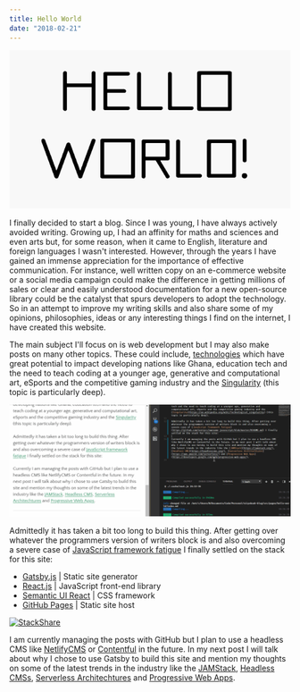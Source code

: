 ```yaml
---
title: Hello World
date: "2018-02-21"
---
```


![Hello World](./helloworld.gif 'Hello World')

I finally decided to start a blog. Since I was young, I have always actively avoided writing. Growing up, I had an affinity for maths and sciences and even arts but, for some reason, when it came to English, literature and foreign languages I wasn't interested. However, through the years I have gained an immense appreciation for the importance of effective communication. For instance, well written copy on an e-commerce website or a social media campaign could make the difference in getting millions of sales or clear and easily understood documentation for a new open-source library could be the catalyst that spurs developers to adopt the technology. So in an attempt to improve my writing skills and also share some of my opinions, philosophies, ideas or any interesting things I find on the internet, I have created this website.

The main subject I'll focus on is web development but I may also make posts on many other topics. These could include, [technologies](https://www.wsj.com/articles/how-blockchain-can-end-poverty-1516925459) which have great potential to impact developing nations like Ghana, education tech and the need to teach coding at a younger age, generative and computational art, eSports and the competitive gaming industry and the [Singularity](https://en.wikipedia.org/wiki/Technological_singularity) (this topic is particularly deep).

![Techy Blogging Techniques](./techblogging.gif 'Techy Blogging Techniques')

Admittedly it has taken a bit too long to build this thing. After getting over whatever the programmers version of writers block is and also overcoming a severe case of [JavaScript framework fatigue](https://github.com/sorrycc/awesome-javascript/blob/master/README.md) I finally settled on the stack for this site:

* [Gatsby.js](https://www.gatsbyjs.org/) | Static site generator
* [React.js](https://reactjs.org/) | JavaScript front-end library
* [Semantic UI React](https://react.semantic-ui.com/introduction) | CSS framework
* [GitHub Pages](https://pages.github.com/) | Static site host

[![StackShare](https://img.shields.io/badge/tech-stack-0690fa.svg?style=flat-square)](https://stackshare.io/niiyeboah/niiyeboah-com)

I am currently managing the posts with GitHub but I plan to use a headless CMS like [NetlifyCMS](https://www.netlifycms.org/) or [Contentful](https://www.contentful.com/) in the future. In my next post I will talk about why I chose to use Gatsby to build this site and mention my thoughts on some of the latest trends in the industry like the [JAMStack](https://jamstack.org/), [Headless CMSs](https://headlesscms.org/), [Serverless Architechtures](https://aws.amazon.com/serverless/) and [Progressive Web Apps](https://developers.google.com/web/progressive-web-apps/).
